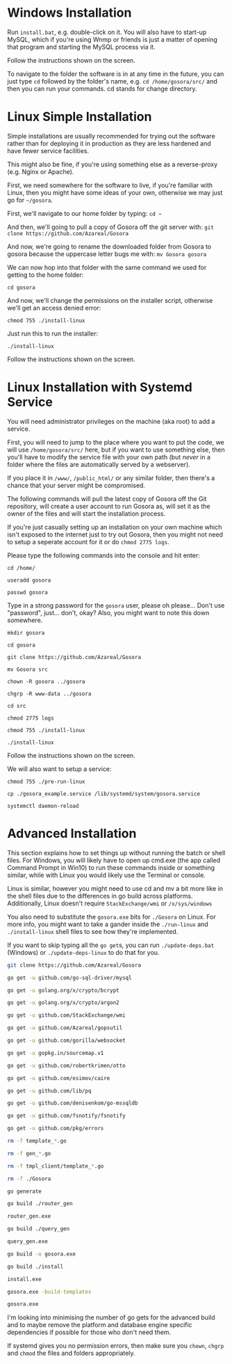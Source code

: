# Windows Installation

Run `install.bat`, e.g. double-click on it. You will also have to start-up MySQL, which if you're using Wnmp or friends is just a matter of opening that program and starting the MySQL process via it.

Follow the instructions shown on the screen.

To navigate to the folder the software is in at any time in the future, you can just type `cd` followed by the folder's name, e.g. `cd /home/gosora/src/` and then you can run your commands. cd stands for change directory.


# Linux Simple Installation

Simple installations are usually recommended for trying out the software rather than for deploying it in production as they are less hardened and have fewer service facilities.

This might also be fine, if you're using something else as a reverse-proxy (e.g. Nginx or Apache).

First, we need somewhere for the software to live, if you're familiar with Linux, then you might have some ideas of your own, otherwise we may just go for `~/gosora`.

First, we'll navigate to our home folder by typing: `cd ~`

And then, we'll going to pull a copy of Gosora off the git server with: `git clone https://github.com/Azareal/Gosora`

And now, we're going to rename the downloaded folder from Gosora to gosora because the uppercase letter bugs me with: `mv Gosora gosora`

We can now hop into that folder with the same command we used for getting to the home folder:

`cd gosora`

And now, we'll change the permissions on the installer script, otherwise we'll get an access denied error:

`chmod 755 ./install-linux`

Just run this to run the installer:

`./install-linux`

Follow the instructions shown on the screen.


# Linux Installation with Systemd Service

You will need administrator privileges on the machine (aka root) to add a service.

First, you will need to jump to the place where you want to put the code, we will use `/home/gosora/src/` here, but if you want to use something else, then you'll have to modify the service file with your own path (but *never* in a folder where the files are automatically served by a webserver).

If you place it in `/www/`, `/public_html/` or any similar folder, then there's a chance that your server might be compromised.

The following commands will pull the latest copy of Gosora off the Git repository, will create a user account to run Gosora as, will set it as the owner of the files and will start the installation process.

If you're just casually setting up an installation on your own machine which isn't exposed to the internet just to try out Gosora, then you might not need to setup a seperate account for it or do `chmod 2775 logs`.

Please type the following commands into the console and hit enter:

`cd /home/`

`useradd gosora`

`passwd gosora`

Type in a strong password for the `gosora` user, please oh please... Don't use "password", just... don't, okay? Also, you might want to note this down somewhere.

`mkdir gosora`

`cd gosora`

`git clone https://github.com/Azareal/Gosora`

`mv Gosora src`

`chown -R gosora ../gosora`

`chgrp -R www-data ../gosora`

`cd src`

`chmod 2775 logs`

`chmod 755 ./install-linux`

`./install-linux`

Follow the instructions shown on the screen.

We will also want to setup a service:

`chmod 755 ./pre-run-linux`

`cp ./gosora_example.service /lib/systemd/system/gosora.service`

`systemctl daemon-reload`


# Advanced Installation

This section explains how to set things up without running the batch or shell files. For Windows, you will likely have to open up cmd.exe (the app called Command Prompt in Win10) to run these commands inside or something similar, while with Linux you would likely use the Terminal or console.

Linux is similar, however you might need to use cd and mv a bit more like in the shell files due to the differences in go build across platforms. Additionally, Linux doesn't require `StackExchange/wmi` or `/x/sys/windows`

You also need to substitute the `gosora.exe` bits for `./Gosora` on Linux. For more info, you might want to take a gander inside the `./run-linux` and `./install-linux` shell files to see how they're implemented.

If you want to skip typing all the `go get`s, you can run `./update-deps.bat` (Windows) or `./update-deps-linux` to do that for you.

```bash
git clone https://github.com/Azareal/Gosora

go get -u github.com/go-sql-driver/mysql

go get -u golang.org/x/crypto/bcrypt

go get -u golang.org/x/crypto/argon2

go get -u github.com/StackExchange/wmi

go get -u github.com/Azareal/gopsutil

go get -u github.com/gorilla/websocket

go get -u gopkg.in/sourcemap.v1

go get -u github.com/robertkrimen/otto

go get -u github.com/esimov/caire

go get -u github.com/lib/pq

go get -u github.com/denisenkom/go-mssqldb

go get -u github.com/fsnotify/fsnotify

go get -u github.com/pkg/errors

rm -f template_*.go

rm -f gen_*.go

rm -f tmpl_client/template_*.go

rm -f ./Gosora

go generate

go build ./router_gen

router_gen.exe

go build ./query_gen

query_gen.exe

go build -o gosora.exe

go build ./install

install.exe

gosora.exe -build-templates

gosora.exe
```

I'm looking into minimising the number of go gets for the advanced build and to maybe remove the platform and database engine specific dependencies if possible for those who don't need them.

If systemd gives you no permission errors, then make sure you `chown`, `chgrp` and `chmod` the files and folders appropriately.
